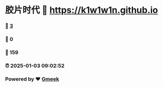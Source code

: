# 胶片时代 :link: https://k1w1w1n.github.io 
### :page_facing_up: [3](https://k1w1w1n.github.io/tag.html) 
### :speech_balloon: 0 
### :hibiscus: 159 
### :alarm_clock: 2025-01-03 09:02:52 
### Powered by :heart: [Gmeek](https://github.com/Meekdai/Gmeek)
